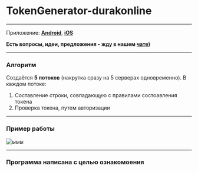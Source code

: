 # TokenGenerator-durakonline
---
Приложение: **[Android](https://play.google.com/store/apps/details?id=com.rstgames.durak&hl=en_US)**, **[iOS](https://apps.apple.com/us/app/durak-online-card-game/id891825663)**

**Есть вопросы, идеи, предложения - жду в нашем [чате](https://t.me/durak_softs))**

---

### Алгоритм

Создаётся **5 потоков** (накрутка сразу на 5 серверах одновременно). В каждом потоке:

1. Составление строки, совпадающую с правилами состоавления токена
2. Проверка токена, путем авторизации

---

### Пример работы

![ыыы](https://github.com/user-attachments/assets/6c413401-9d78-4368-b0a9-96e9a65cbd86)

---

### Программа написана с целью ознакомоения

